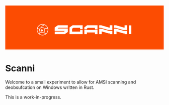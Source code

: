 ![scanni logo](/assets/image.png)

# Scanni
Welcome to a small experiment to allow for AMSI scanning and deobsufcation on Windows written in Rust.

This is a work-in-progress.
